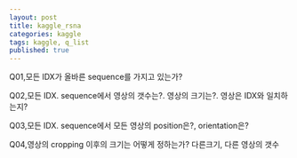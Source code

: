 ```yaml
---
layout: post
title: kaggle_rsna
categories: kaggle
tags: kaggle, q_list
published: true	
---
```


Q01,모든 IDX가 올바른 sequence를 가지고 있는가?

Q02,모든 IDX. sequence에서 영상의 갯수는?. 영상의 크기는?. 영상은 IDX와 일치하는지?

Q03,모든 IDX. sequence에서 모든 영상의 position은?, orientation은?

Q04,영상의 cropping 이후의 크기는 어떻게 정하는가? 다른크기, 다른 영상의 갯수
